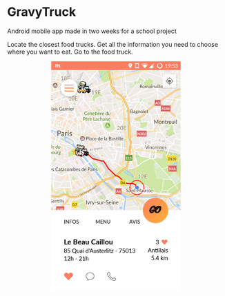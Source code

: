 # GravyTruck
Android mobile app made in two weeks for a school project

Locate the closest food trucks. 
Get all the information you need to choose where you want to eat.
Go to the food truck.

<p align="center" padding-top="20">
  <img src="screenshots/maps.png" width="300" >
</p>

